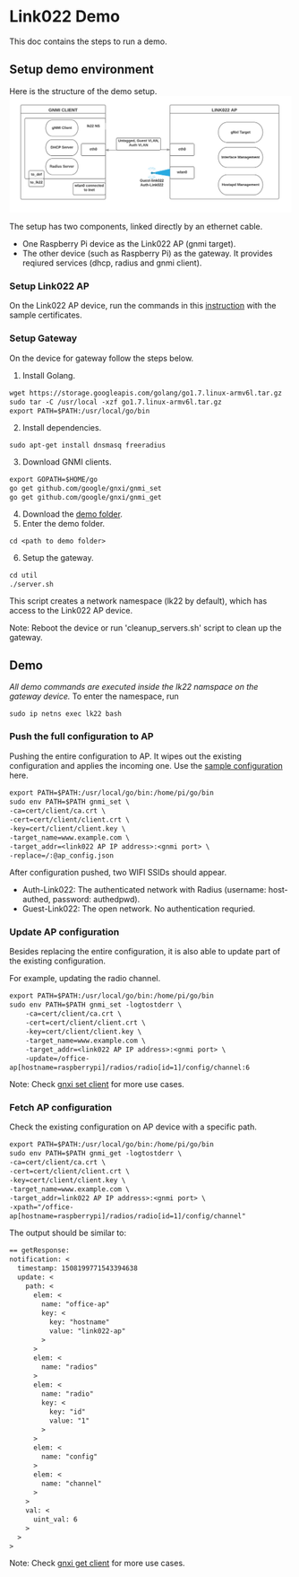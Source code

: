 # Link022 Demo
This doc contains the steps to run a demo.

## Setup demo environment
Here is the structure of the demo setup.
![alt text](./Link022_diagrams-demo.png "Demo setup architecture")

The setup has two components, linked directly by an ethernet cable.
  - One Raspberry Pi device as the Link022 AP (gnmi target).
  - The other device (such as Raspberry Pi) as the gateway. It provides reqiured services (dhcp, radius and gnmi client).

### Setup Link022 AP
On the Link022 AP device, run the commands in this [instruction](../README.md) with the sample certificates.

### Setup Gateway
On the device for gateway follow the steps below.
1. Install Golang.
```
wget https://storage.googleapis.com/golang/go1.7.linux-armv6l.tar.gz
sudo tar -C /usr/local -xzf go1.7.linux-armv6l.tar.gz
export PATH=$PATH:/usr/local/go/bin
```
2. Install dependencies.
``` 
sudo apt-get install dnsmasq freeradius
```
3. Download GNMI clients.
```
export GOPATH=$HOME/go
go get github.com/google/gnxi/gnmi_set
go get github.com/google/gnxi/gnmi_get
```
4. Download the [demo folder](./).
5. Enter the demo folder.
```
cd <path to demo folder>
```
6. Setup the gateway.
```
cd util
./server.sh
```
This script creates a network namespace (lk22 by default), which has access to the Link022 AP device.

Note: Reboot the device or run 'cleanup_servers.sh' script to clean up the gateway.

## Demo
*All demo commands are executed inside the lk22 namspace on the gateway device.*
To enter the namespace, run
```
sudo ip netns exec lk22 bash
```

### Push the full configuration to AP
Pushing the entire configuration to AP. It wipes out the existing configuration and applies the incoming one.
Use the [sample configuration](./ap_config.json) here.
```
export PATH=$PATH:/usr/local/go/bin:/home/pi/go/bin
sudo env PATH=$PATH gnmi_set \
-ca=cert/client/ca.crt \
-cert=cert/client/client.crt \
-key=cert/client/client.key \
-target_name=www.example.com \
-target_addr=<link022 AP IP address>:<gnmi port> \
-replace=/:@ap_config.json
```
After configuration pushed, two WIFI SSIDs should appear.
  - Auth-Link022: The authenticated network with Radius (username: host-authed, password: authedpwd).
  - Guest-Link022: The open network. No authentication requried.

### Update AP configuration
Besides replacing the entire configuration, it is also able to update part of the existing configuration.

For example, updating the radio channel.
```
export PATH=$PATH:/usr/local/go/bin:/home/pi/go/bin
sudo env PATH=$PATH gnmi_set -logtostderr \
	-ca=cert/client/ca.crt \
	-cert=cert/client/client.crt \
	-key=cert/client/client.key \
	-target_name=www.example.com \
	-target_addr=<link022 AP IP address>:<gnmi port> \
	-update=/office-ap[hostname=raspberrypi]/radios/radio[id=1]/config/channel:6
```

Note: Check [gnxi set client](https://github.com/google/gnxi/tree/master/gnmi_set) for more use cases.
### Fetch AP configuration
Check the existing configuration on AP device with a specific path.
```
export PATH=$PATH:/usr/local/go/bin:/home/pi/go/bin
sudo env PATH=$PATH gnmi_get -logtostderr \
-ca=cert/client/ca.crt \
-cert=cert/client/client.crt \
-key=cert/client/client.key \
-target_name=www.example.com \
-target_addr=link022 AP IP address>:<gnmi port> \
-xpath="/office-ap[hostname=raspberrypi]/radios/radio[id=1]/config/channel"
```
The output should be similar to:
```
== getResponse:
notification: <
  timestamp: 1508199771543394638
  update: <
    path: <
      elem: <
        name: "office-ap"
        key: <
          key: "hostname"
          value: "link022-ap"
        >
      >
      elem: <
        name: "radios"
      >
      elem: <
        name: "radio"
        key: <
          key: "id"
          value: "1"
        >
      >
      elem: <
        name: "config"
      >
      elem: <
        name: "channel"
      >
    >
    val: <
      uint_val: 6
    >
  >
>
```
Note: Check [gnxi get client](https://github.com/google/gnxi/tree/master/gnmi_get) for more use cases.

